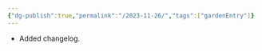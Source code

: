 ```yaml
---
{"dg-publish":true,"permalink":"/2023-11-26/","tags":["gardenEntry"]}
---
```


- Added changelog.



